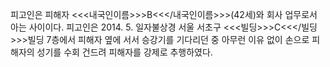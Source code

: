 피고인은 피해자 <<<내국인이름>>>B<<</내국인이름>>>(42세)와 회사 업무로서 아는 사이이다.
피고인은 2014. 5. 일자불상경 서울 서초구 <<<빌딩>>>C<<</빌딩>>>빌딩 7층에서 피해자 옆에 서서 승강기를 기다리던 중 아무런 이유 없이 손으로 피해자의 성기를 수회 건드려 피해자를 강제로 추행하였다.

